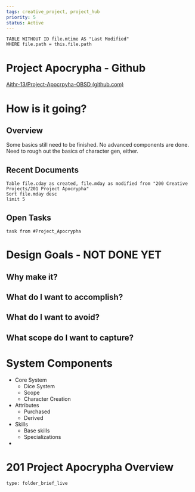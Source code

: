 ```yaml
---
tags: creative_project, project_hub
priority: 5
status: Active
---
```

```dataview  
TABLE WITHOUT ID file.mtime AS "Last Modified"  
WHERE file.path = this.file.path  
```
# Project Apocrypha - Github
[Aithr-13/Project-Apocrpyha-OBSD (github.com)](https://github.com/Aithr-13/Project-Apocrpyha-OBSD)

# How is it going?
## Overview
Some basics still need to be finished. No advanced components are done. Need to rough out the basics of character gen, either.

## Recent Documents
```dataview
Table file.cday as created, file.mday as modified from "200 Creative Projects/201 Project Apocrypha" 
Sort file.mday desc
limit 5
```
 ## Open Tasks
```dataview
task from #Project_Apocrypha

```
# Design Goals - NOT DONE YET
## Why make it?

## What do I want to accomplish?

## What do I want to avoid?

## What scope do I want to capture?
# System Components
- Core System
	- Dice System
	- Scope
	- Character Creation
- Attributes
	- Purchased
	-  Derived
- Skills
	- Base skills
	- Specializations
- 
 

# 201 Project Apocrypha Overview
 
```ccard
type: folder_brief_live
```
 
